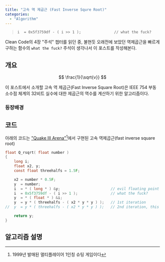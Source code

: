 ```yaml
---
title: "고속 역 제곱근 (Fast Inverse Squre Root)"
categories:
  - "Algorithm"
---
```


> `i  = 0x5f3759df - ( i >> 1 );               // what the fuck?`

<!-- more -->

Clean Code의 4장 "주석" 챕터를 읽던 중, 불현듯 오래전에 보았던
역제곱근을 빠르게 구하는 함수의 `what the fuck?` 주석이 생각나서 이 포스트를 작성해본다.

## 개요

$$
\frac{1}{\sqrt{v}}
$$

이 포스트에서 소개할 고속 역 제곱근(Fast Inverse Square Root)은 IEEE 754 부동소수점 체계의 32비트 실수에 대한 제곱근의 역수를 계산하기 위한 알고리즘이다.


### 등장배경






## 코드

아래의 코드는 ["Quake III Arena"](https://en.wikipedia.org/wiki/Quake_III_Arena)[^1]에서 구현된 고속 역제곱근(fast inverse square root)

[^1]: 1999년 발매된 멀티플레이어 1인칭 슈팅 게임이다

```c
float Q_rsqrt( float number )
{
	long i;
	float x2, y;
	const float threehalfs = 1.5F;

	x2 = number * 0.5F;
	y  = number;
	i  = * ( long * ) &y;                       // evil floating point bit level hacking
	i  = 0x5f3759df - ( i >> 1 );               // what the fuck?
	y  = * ( float * ) &i;
	y  = y * ( threehalfs - ( x2 * y * y ) );   // 1st iteration
//	y  = y * ( threehalfs - ( x2 * y * y ) );   // 2nd iteration, this can be removed

	return y;
}
```

## 알고리즘 설명
